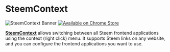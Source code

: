 # SteemContext

![SteemContext Banner](https://i.imgur.com/NiqNJps.png) [![Available on Chrome Store](https://developer.chrome.com/webstore/images/ChromeWebStore_BadgeWBorder_v2_340x96.png)](https://chrome.google.com/webstore/detail/steemcontext/cmkicglllhdbocednkfpljkeaklchpik)


**[SteemContext](https://chrome.google.com/webstore/detail/steemcontext/cmkicglllhdbocednkfpljkeaklchpik)** allows switching between all Steem frontend applications using the context (right click) menu. It supports Steem links on any website, and you can configure the frontend applications you want to use.
